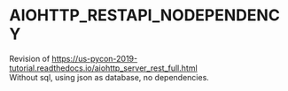 # AIOHTTP_RESTAPI_NODEPENDENCY

Revision of https://us-pycon-2019-tutorial.readthedocs.io/aiohttp_server_rest_full.html  
Without sql, using json as database, no dependencies.
